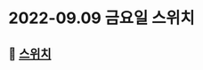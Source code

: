 # 2022-09.09 금요일 스위치

## 🎯 [스위치](https://velog.io/@phc09188/%EB%84%A4%ED%8A%B8%EC%9B%8C%ED%81%AC-%EC%8A%A4%EC%9C%84%EC%B9%98Layer2%EB%8D%B0%EC%9D%B4%ED%84%B0%EB%A7%81%ED%81%AC)